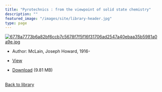 ```yaml
---
title: "Pyrotechnics : from the viewpoint of solid state chemistry"
description: ""
featured_image: "/images/site/library-header.jpg"
type: page
---
```


<a href="https://drive.google.com/file/d/1K9g35bRw6Ji_qLh0_k7cj5Xok0bFQ6qk/view" target="_blank">![6778a7773b6a82bf6ccb7c5678f7f5f16f31706ad2547a40ebaa35b5981a0a9e.jpg](/images/library/6778a7773b6a82bf6ccb7c5678f7f5f16f31706ad2547a40ebaa35b5981a0a9e.jpg)</a>
* Author: McLain, Joseph Howard, 1916-
* <a href="https://drive.google.com/file/d/1K9g35bRw6Ji_qLh0_k7cj5Xok0bFQ6qk/view" target="_blank">View</a>

* [Download](https://drive.google.com/uc?export=download&id=1K9g35bRw6Ji_qLh0_k7cj5Xok0bFQ6qk) (9.81 MB)

<br />[Back to library](/library/)
